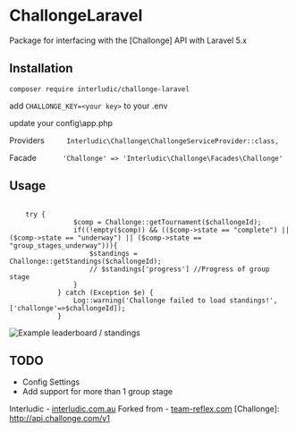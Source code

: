 # ChallongeLaravel
Package for interfacing with the [Challonge] API with Laravel 5.x

## Installation

`composer require interludic/challonge-laravel`

add `CHALLONGE_KEY=<your key>` to your .env 

update your config\app.php


Providers
```   	Interludic\Challonge\ChallongeServiceProvider::class,```


Facade
```		 'Challonge' => 'Interludic\Challonge\Facades\Challonge'```


## Usage

```

	try {
				$comp = Challonge::getTournament($challongeId);
				if((!empty($comp)) && (($comp->state == "complete") || ($comp->state == "underway") || ($comp->state == "group_stages_underway"))){					
					$standings = Challonge::getStandings($challongeId);
					// $standings['progress'] //Progress of group stage
				}
			} catch (Exception $e) {
				Log::warning('Challonge failed to load standings!', ['challonge'=>$challongeId]);
			}

```
![Example leaderboard / standings](http://interludic.com.au/assets/img/portfolio/leaderboard.jpg "Example leaderboard / standings")

## TODO
* Config Settings
* Add support for more than 1 group stage


Interludic - [interludic.com.au](https://interludic.com.au)
Forked from - [team-reflex.com](https://team-reflex.com)
[Challonge]: <http://api.challonge.com/v1>

